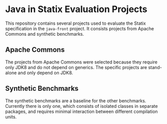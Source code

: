 # Java in Statix Evaluation Projects

This repository contains several projects used to evaluate the Statix
specification in the `java-front` project. It consists projects
from Apache Commons and synthetic benchmarks.

## Apache Commons

The projects from Apache Commons were selected because they require only JDK8
and do not depend on generics. The specific projects are stand-alone and only
depend on JDK8.

## Synthetic Benchmarks

The synthetic benchmarks are a baseline for the other benchmarks. Currently
there is only one, which consists of isolated classes in separate packages, and
requires minimal interaction between different compilation units.
